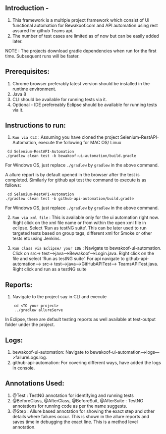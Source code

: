 ## Introduction -

1. This framework is a multiple project framework which consist of UI functional automation for Bewakoof.com and API automation using rest assured for github Teams api.
2. The number of test cases are limited as of now but can be easily added later. 

NOTE : The projects download gradle dependencies when run for the first time. Subsequent runs will be faster.

## Prerequisites:
 1. Chrome browser preferably latest version should be installed in the runtime environment.
 2. Java 8
 3. CLI should be available for running tests via it.
 4. Optional - IDE prefereably Eclipse should be available for running tests via it.
 
## Instructions to run:
1. `Run via CLI` : Assuming you have cloned the project Selenium-RestAPI-Automation, execute the following for MAC OS/ Linux
```
 Cd Selenium-RestAPI-Automation
./gradlew clean test -b bewakoof-ui-automation/build.gradle 
```
For Windows OS, just replace `./gradlew` by `gradlew` in the above command.

A allure report is by default opened in the browser after the test is completed. 
Similarly for github api test the command to execute is as follows:
```
 cd Selenium-RestAPI-Automation
./gradlew clean test -b github-api-automation/build.gradle 
```
For Windows OS, just replace `./gradlew` by `gradlew` in the above command.

2. `Run via xml file` : This is available only for the ui automation right now. 
 Right click on the xml file name or from within the open xml file in eclipse. Select ‘Run as testNG suite’. This can be later used to run targeted tests based on group tags, different xml for Smoke or other tests etc using Jenkins.

3. `Run class via Eclipse/ your IDE` : Navigate to bewakoof-ui-automation. Click on src-> test—>java—>Bewakoof—>Login.java. Right click on the file and select ‘Run as testNG suite’. 
For api navigate to github-api-automation—> src-> test—>java—>GitHubAPITest—> TeamsAPITest.java. Right click and run as a testNG suite

## Reports:
1. Navigate to the project say in CLI and execute 
``` 
    cd <TO your project> 
    ../gradlew allureServe 
```
In Eclipse, there are default testing reports as well available at test-output folder under the project.

## Logs:
1. bewakoof-ui-automation: Navigate to bewakoof-ui-automation—>logs—>failureLogs.log. 
2. github-api-automation: For covering different ways, have added the logs in console. 

## Annotations Used:
1. @Test : TestNG annotation for identifying and running tests
2. @BeforeClass, @AfterClass, @BeforeSuit, @AfterSuite : TestNG annotations for running code as per the name suggests.
3. @Step : Allure based annotation for showing the exact step and other details where failures occur. This is shown in the allure reports and saves time in debugging the exact line. This is a method level annotation.

